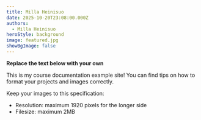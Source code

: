 ```yaml
---
title: Milla Heinisuo
date: 2025-10-20T23:08:00.000Z
authors:
  - Milla Heinisuo
heroStyle: background
image: featured.jpg
showBgImage: false
---
```


**Replace the text below with your own**

This is my course documentation example site! You can find tips on how to format your projects and images correctly.

Keep your images to this specification:

* Resolution: maximum 1920 pixels for the longer side
* Filesize: maximum 2MB
